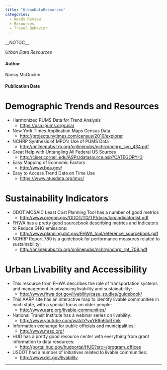 ```yaml
---
title: "UrbanDataResources"
categories:
  - Needs Review
  - Resources
  - Travel Behavior
---
```


\_\_NOTOC\_\_

*Urban Data Resources*

#### Author

Nancy McGuckin

#### Publication Date

Demographic Trends and Resources
================================

-   Harmonized PUMS Data for Trend Analysis
    -   <https://usa.ipums.org/usa/>
-   New York Times Application Maps Census Data
    -   <http://projects.nytimes.com/census/2010/explorer>
-   NCHRP Synthesis of MPO's Use of PUMS Data
    -   <http://onlinepubs.trb.org/onlinepubs/nchrp/nchrp_syn_434.pdf>
-   Great Help with Untangling All Federal US Sources
    -   <http://ciser.cornell.edu/ASPs/datasource.asp?CATEGORY=3>
-   Easy Mapping of Economic Factors
    -   <http://www.bea.gov/>
-   Easy to Access Trend Data on Time Use
    -   <https://www.atusdata.org/atus/>

Sustainability Indicators
=========================

-   ODOT MOSAIC Least Cost Planning Tool has a number of good metrics
    -   <http://www.oregon.gov/ODOT/TD/TP/docs/lcp/indicatorlist.pdf>
-   FHWA has a pretty good sourcebook describing metrics and Indicators to Reduce GHG emissions:
    -   <http://www.planning.dot.gov/FHWA_tool/reference_sourcebook.pdf>
-   NCHRP Report 780 is a guidebook for performance measures related to sustainability:
    -   <http://onlinepubs.trb.org/onlinepubs/nchrp/nchrp_rpt_708.pdf>

Urban Livability and Accessibility
==================================

-   This resource from FHWA describes the role of transportation systems and management in advancing livability and sustainability:
    -   <http://www.fhwa.dot.gov/livability/case_studies/guidebook/>
-   This AARP site has an interactive map to identify livable communities in each state, with a special focus on older people:
    -   <http://www.aarp.org/livable-communities/>
-   National Transit Institute has a webinar series on livability:
    -   <http://www.youtube.com/watch?v=YB8p6luR7mk>
-   Information exchange for public officials and municipalities:
    -   <http://www.mrsc.org/>
-   HUD has a pretty good resource center with everything from grant information to data resources:
    -   <http://portal.hud.gov/hudportal/HUD?src=/program_offices>
-   USDOT had a number of initiatives related to livable communities:
    -   <http://www.dot.gov/livability>

------------------------------------------------------------------------

<comments />

